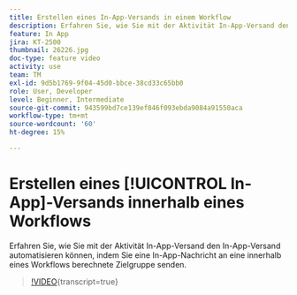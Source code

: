 ```yaml
---
title: Erstellen eines In-App-Versands in einem Workflow
description: Erfahren Sie, wie Sie mit der Aktivität In-App-Versand den In-App-Versand automatisieren können, indem Sie eine In-App-Nachricht an eine innerhalb eines Workflows berechnete Zielgruppe senden.
feature: In App
jira: KT-2500
thumbnail: 26226.jpg
doc-type: feature video
activity: use
team: TM
exl-id: 9d5b1769-9f04-45d0-bbce-38cd33c65bb0
role: User, Developer
level: Beginner, Intermediate
source-git-commit: 943599bd7ce139ef846f093ebda9084a91550aca
workflow-type: tm+mt
source-wordcount: '60'
ht-degree: 15%

---
```


# Erstellen eines [!UICONTROL In-App]-Versands innerhalb eines Workflows

Erfahren Sie, wie Sie mit der Aktivität In-App-Versand den In-App-Versand automatisieren können, indem Sie eine In-App-Nachricht an eine innerhalb eines Workflows berechnete Zielgruppe senden.

>[!VIDEO](https://video.tv.adobe.com/v/26226?learn=on){transcript=true}
